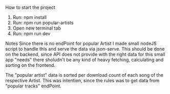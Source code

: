 How to start the project
1. Run: npm install
2. Run: npm run popular-artists
3. Open new terminal tab
4. Run: npm run dev

Notes
Since there is no endPoint for popular Artist I made small nodeJS script to handle this and serve the data via json-serve.
This should be done on the backend, since API does not provide with the right data for this small app "needs" there sholudn't be any kind of heavy fetching, calculating and sorting on the frontend.

The "popular artist" data is sorted per download count of each song of the respective Artist. This was intention, since the rules was to get data from "popular tracks" endPoint.
